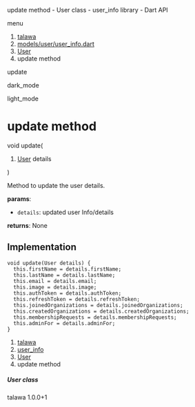 




update method - User class - user\_info library - Dart API







menu

1. [talawa](../../index.html)
2. [models/user/user\_info.dart](../../file-___home_harshil_Desktop_open-source_palisadoes_talawa_lib_models_user_user_info/)
3. [User](../../file-___home_harshil_Desktop_open-source_palisadoes_talawa_lib_models_user_user_info/User-class.html)
4. update method

update


dark\_mode

light\_mode




# update method


void
update(

1. [User](../../file-___home_harshil_Desktop_open-source_palisadoes_talawa_lib_models_user_user_info/User-class.html) details

)

Method to update the user details.

**params**:

* `details`: updated user Info/details

**returns**:
None


## Implementation

```
void update(User details) {
  this.firstName = details.firstName;
  this.lastName = details.lastName;
  this.email = details.email;
  this.image = details.image;
  this.authToken = details.authToken;
  this.refreshToken = details.refreshToken;
  this.joinedOrganizations = details.joinedOrganizations;
  this.createdOrganizations = details.createdOrganizations;
  this.membershipRequests = details.membershipRequests;
  this.adminFor = details.adminFor;
}
```

 


1. [talawa](../../index.html)
2. [user\_info](../../file-___home_harshil_Desktop_open-source_palisadoes_talawa_lib_models_user_user_info/)
3. [User](../../file-___home_harshil_Desktop_open-source_palisadoes_talawa_lib_models_user_user_info/User-class.html)
4. update method

##### User class





talawa
1.0.0+1






